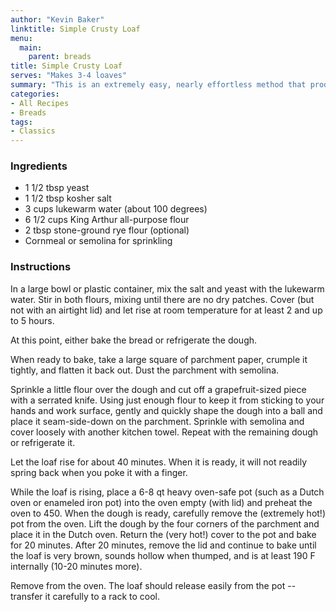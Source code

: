 ```yaml
---
author: "Kevin Baker"
linktitle: Simple Crusty Loaf
menu:
  main:
    parent: breads
title: Simple Crusty Loaf
serves: "Makes 3-4 loaves"
summary: "This is an extremely easy, nearly effortless method that produces enough dough to make bread for the week."
categories:
- All Recipes
- Breads
tags:
- Classics
---
```

### Ingredients

<div class="ingredient-list">

* 1 1/2 tbsp yeast
* 1 1/2 tbsp kosher salt
* 3 cups lukewarm water (about 100 degrees)
* 6 1/2 cups King Arthur all-purpose flour
* 2 tbsp stone-ground rye flour (optional)
* Cornmeal or semolina for sprinkling

</div>

### Instructions
In a large bowl or plastic container, mix the salt and yeast with the lukewarm water.  Stir in both flours, mixing until there are no dry patches. Cover (but not with an airtight lid) and let rise at room temperature for at least 2 and up to 5 hours.

At this point, either bake the bread or refrigerate the dough.

When ready to bake, take a large square of parchment paper, crumple it tightly, and flatten it back out. Dust the parchment with semolina.

Sprinkle a little flour over the dough and cut off a grapefruit-sized piece with a serrated knife. Using just enough flour to keep it from sticking to your hands and work surface, gently and quickly shape the dough into a ball and place it seam-side-down on the parchment.  Sprinkle with semolina and cover loosely with another kitchen towel.  Repeat with the remaining dough or refrigerate it.

Let the loaf rise for about 40 minutes. When it is ready, it will not readily spring back when you poke it with a finger.

While the loaf is rising, place a 6-8 qt heavy oven-safe pot (such as a Dutch oven or enameled iron pot) into the oven empty (with lid) and preheat the oven to 450.  When the dough is ready, carefully remove the (extremely hot!) pot from the oven.  Lift the dough by the four corners of the parchment and place it in the Dutch oven.  Return the (very hot!) cover to the pot and bake for 20 minutes.   After 20 minutes, remove the lid and continue to bake until the loaf is very brown, sounds hollow when thumped, and is at least 190 F internally (10-20 minutes more).

Remove from the oven.  The loaf should release easily from the pot -- transfer it carefully to a rack to cool.